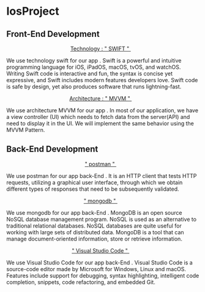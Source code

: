 # IosProject 



## Front-End Development


<p align="center"> <a href="SWIFT.md">Technology : " SWIFT " </a>&nbsp;&nbsp;&nbsp; </p>


We use technology swift for our app . Swift is a powerful and intuitive programming language for iOS, iPadOS, macOS, tvOS, and watchOS. Writing Swift code is interactive and fun, the syntax is concise yet expressive, and Swift includes modern features developers love. Swift code is safe by design, yet also produces software that runs lightning-fast.

<p align="center"> <a href="MVVM.md">Architecture : " MVVM " </a>&nbsp;&nbsp;&nbsp; </p>

We use architecture MVVM for our app . In most of our application, we have a view controller (UI) which needs to fetch data from the server(API) and need to display it in the UI. We will implement the same behavior using the MVVM Pattern.



## Back-End Development


<p align="center"> <a href="postman.md"> " postman " </a>&nbsp;&nbsp;&nbsp; </p>

We use postman for our app back-End . It is an HTTP client that tests HTTP requests, utilizing a graphical user interface, through which we obtain different types of responses that need to be subsequently validated.


<p align="center"> <a href="mongodb.md"> " mongodb " </a>&nbsp;&nbsp;&nbsp; </p>

We use mongodb for our app back-End . MongoDB is an open source NoSQL database management program. NoSQL is used as an alternative to traditional relational databases. NoSQL databases are quite useful for working with large sets of distributed data. MongoDB is a tool that can manage document-oriented information, store or retrieve information.


<p align="center"> <a href="vscode.md"> " Visual Studio Code " </a>&nbsp;&nbsp;&nbsp; </p>

We use Visual Studio Code for our app back-End . Visual Studio Code is a source-code editor made by Microsoft for Windows, Linux and macOS. Features include support for debugging, syntax highlighting, intelligent code completion, snippets, code refactoring, and embedded Git. 






